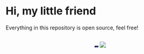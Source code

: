 # Hi, my little friend

Everything in this repository is open source, feel free!

##

<div align="center">
  <img src="imagem_pro_anderson.jpg" width="10"/>

<!-- <img src="https://github-readme-stats.vercel.app/api?username=Carmofrasao&layout=compact&show_icons=true&include_all_commits=true&theme=transparent" /> -->

  <img src="https://github-readme-stats.vercel.app/api/top-langs/?username=Carmofrasao&layout=compact&langs_count=8&theme=transparent"/>
</div>
